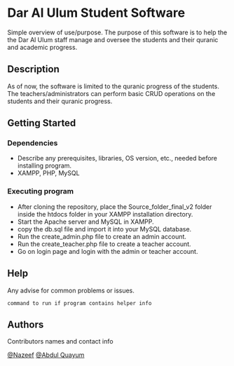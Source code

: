 # Dar Al Ulum Student Software 

Simple overview of use/purpose.
The purpose of this software is to help the the Dar Al Ulum staff manage and oversee the students and their quranic and academic progress.

## Description

As of now, the software is limited to the quranic progress of the students. The teachers/administrators can perform basic CRUD operations on the students and their quranic progress.

## Getting Started


### Dependencies

* Describe any prerequisites, libraries, OS version, etc., needed before installing program.
* XAMPP, PHP, MySQL

### Executing program

* After cloning the repository, place the Source_folder_final_v2 folder inside the htdocs folder in your XAMPP installation directory.
* Start the Apache server and MySQL in XAMPP.
* copy the db.sql file and import it into your MySQL database.
* Run the create_admin.php file to create an admin account.
* Run the create_teacher.php file to create a teacher account.
* Go on login page and login with the admin or teacher account.


## Help

Any advise for common problems or issues.
```
command to run if program contains helper info
```

## Authors

Contributors names and contact info
 
[@Nazeef](https://www.linkedin.com/in/nazeef-suleman-738988236/)
[@Abdul Quayum](https://www.linkedin.com/in/abdul-quayum-adekunle-66b9a61a3/)
